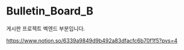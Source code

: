 # Bulletin_Board_B
게시판 프로젝트 벡엔드 부분입니다.

https://www.notion.so/6339a9849d9b492a83dfacfc6b70f1f5?pvs=4
